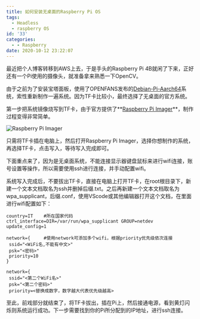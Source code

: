 ```yaml
---
title: 如何安装无桌面的Raspberry Pi OS
tags:
  - Headless
  - raspberry OS
id: '33'
categories:
  - - Raspberry
date: 2020-10-12 23:22:07
---
```


最近把个人博客转移到AWS上去，于是手头的Raspberry Pi 4B就闲了下来，正好还有一个Pi使用的摄像头，就准备拿来熟悉一下OpenCV。

由于之前为了安装宝塔面板，使用了OPENFANS发布的[Debian-Pi-Aarch64](https://gitee.com/openfans-community/Debian-Pi-Aarch64)系统，索性重新制作一遍系统。因为TF卡比较小，最终选择了无桌面的官方系统。

第一步把系统镜像烧写到TF卡，由于官方提供了**[Raspberry Pi Imager](https://www.raspberrypi.org/downloads/)**，制作过程变得非常简单。

![Raspberry Pi Imager](https://db3pap004files.storage.live.com/y4mHtDLPsTb61uc-sy6qvZ4vU5wYKIiRMmSCgt2iTyuyTc6teparUINH31uKFsQUSgVei8kYjdKWbwxqKmp0WT2Yr6O5qZSXBw3I2nSKujEqhY5PGg-Ityd1mW9bMzUwJLhFSGgfVCKXwcuqCaZN4HIKDckZjWyz-lAU93cepk4VS-vjT2PBwuwfVLJuIV68FyG?width=1359&height=895&cropmode=none)

只需将TF卡插在电脑上，然后打开Raspberry Pi Imager，选择你想制作的系统，再选择TF卡，点击写入，等待写入完成即可。

下面重点来了，因为是无桌面系统，不能连接显示器键盘鼠标来进行wifi连接，账号设置等操作，所以需要使用ssh进行连接，并手动配置wifi。

系统写入完成后，不要拔出TF卡，直接在电脑上打开TF卡，在root根目录下，新建一个文本文档取名为ssh并删掉后缀.txt。之后再新建一个文本文档取名为wpa\_supplicant，后缀.conf，使用VScode或其他编辑器打开这个文档，在里面进行wifi配置如下：

```
country=IT    #所在国家代码
ctrl_interface=DIR=/var/run/wpa_supplicant GROUP=netdev
update_config=1

network={     #使用network可添加多个wifi，根据priority优先级依次连接
 ssid="<WiFi名,不能有中文>" 
 psk="<密码>" 
 priority=10 
}
 
network={
 ssid="<第二个WiFi名>"
 psk="<第二个密码>" 
 priority=<替换成数字，数字越大代表优先级越高> 
```

至此，前戏部分就结束了，将TF卡拔出，插在Pi上，然后接通电源，看到黄灯闪烁则系统运行成功。下一步需要找到你的Pi所分配到的IP地址，进行ssh连接。